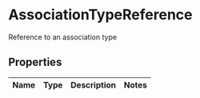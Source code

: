 

# AssociationTypeReference

Reference to an association type

## Properties

Name | Type | Description | Notes
------------ | ------------- | ------------- | -------------



